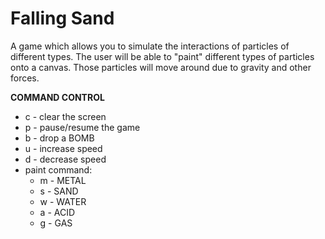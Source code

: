 # Falling Sand
A game which allows you to simulate the interactions of particles of different types. The user will be able to "paint" different types of particles onto a canvas. Those particles will move around due to gravity and other forces.

**COMMAND CONTROL**
- c - clear the screen
- p - pause/resume the game
- b - drop a BOMB
- u - increase speed
- d - decrease speed
- paint command: 
  - m - METAL
  - s - SAND
  - w - WATER
  - a - ACID
  - g - GAS
